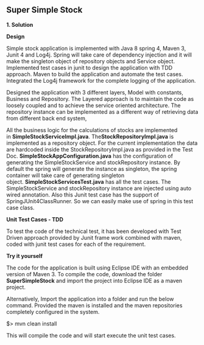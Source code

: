 ## Super Simple Stock ##

**1. Solution**

**Design**

Simple stock application is implemented with Java 8 spring 4, Maven 3,
Junit 4 and Log4j. Spring will take care of dependency injection and it
will make the singleton object of repository objects and Service object.
Implemented test cases in junit to design the application with TDD
approach. Maven to build the application and automate the test cases.
Integrated the Log4j framework for the complete logging of the
application.

Designed the application with 3 different layers, Model with constants,
Business and Repository. The Layered approach is to maintain the code as
loosely coupled and to achieve the service oriented architecture. The
repository instance can be implemented as a different way of retrieving
data from different back end system,

All the business logic for the calculations of stocks are implemented
in **SimpleStockServiceImpl.java**. The**StockRepositoryImpl.java** is
implemented as a repository object. For the current implementation the
data are hardcoded inside the StockRepositoryImpl.java as provided in
the Test Doc. **SimpleStockAppConfiguration.java** has the configuration
of generating the SimpleStockService and stockRepository instance. By
default the spring will generate the instance as singleton, the spring
container will take care of generating singleton
object. **SimpleStockServicesTest.java** has all the test cases. The
SimpleStockService and stockRepository instance are injected using auto
wired annotation. Also this Junit test case has the support of
SpringJUnit4ClassRunner. So we can easily make use of spring in this
test case class.


**Unit Test Cases - TDD**

To test the code of the technical test, it has been developed with Test
Driven approach provided by Junit frame work combined with maven, coded
with junit test cases for each of the requirement.

**Try it yourself**

The code for the application is built using Eclipse IDE with an embedded
version of Maven 3. To compile the code, download the folder
**SuperSimpleStock** and import the project into Eclipse IDE as a
maven project.

Alternatively, Import the application into a folder and run the below
command. Provided the maven is installed and the maven repositories
completely configured in the system.

$&gt; mvn clean install

This will compile the code and will start execute the unit test cases.
